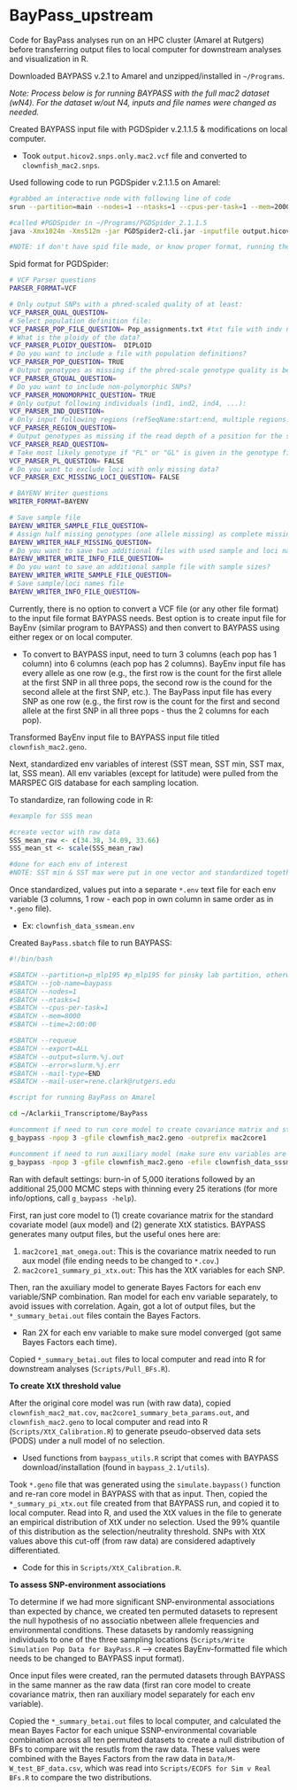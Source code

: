 BayPass\_upstream
================

Code for BayPass analyses run on an HPC cluster (Amarel at Rutgers) before transferring output files to local computer for downstream analyses and visualization in R.

Downloaded BAYPASS v.2.1 to Amarel and unzipped/installed in `~/Programs`.

*Note: Process below is for running BAYPASS with the full mac2 dataset (wN4). For the dataset w/out N4, inputs and file names were changed as needed.*

Created BAYPASS input file with PGDSpider v.2.1.1.5 & modifications on local computer.

-   Took `output.hicov2.snps.only.mac2.vcf` file and converted to `clownfish_mac2.snps`.

Used following code to run PGDSpider v.2.1.1.5 on Amarel:

``` bash
#grabbed an interactive node with following line of code
srun --partition=main --nodes=1 --ntasks=1 --cpus-per-task=1 --mem=2000 --time=00:30:00 --export=ALL --pty bash -i

#called #PGDSpider in ~/Programs/PGDSpider_2.1.1.5
java -Xmx1024m -Xms512m -jar PGDSpider2-cli.jar -inputfile output.hicov2.snps.only.mac2.vcf -inputformat VCF -outputfile clownfish_mac2.snps -outputformat BAYENV -spid VCF_BAYENV.spid

#NOTE: if don't have spid file made, or know proper format, running the previous line of code without the -spid argument will generate a template spid file to modify as needed
```

Spid format for PGDSpider:

``` bash
# VCF Parser questions
PARSER_FORMAT=VCF

# Only output SNPs with a phred-scaled quality of at least:
VCF_PARSER_QUAL_QUESTION=
# Select population definition file:
VCF_PARSER_POP_FILE_QUESTION= Pop_assignments.txt #txt file with indv names in one column and pop assignment (Pop_1, etc.) in next (no headers, tab-delimited)
# What is the ploidy of the data?
VCF_PARSER_PLOIDY_QUESTION=  DIPLOID
# Do you want to include a file with population definitions?
VCF_PARSER_POP_QUESTION= TRUE
# Output genotypes as missing if the phred-scale genotype quality is below:
VCF_PARSER_GTQUAL_QUESTION=
# Do you want to include non-polymorphic SNPs?
VCF_PARSER_MONOMORPHIC_QUESTION= TRUE
# Only output following individuals (ind1, ind2, ind4, ...):
VCF_PARSER_IND_QUESTION=
# Only input following regions (refSeqName:start:end, multiple regions: whitespace separated):
VCF_PARSER_REGION_QUESTION=
# Output genotypes as missing if the read depth of a position for the sample is below:
VCF_PARSER_READ_QUESTION=
# Take most likely genotype if "PL" or "GL" is given in the genotype field?
VCF_PARSER_PL_QUESTION= FALSE
# Do you want to exclude loci with only missing data?
VCF_PARSER_EXC_MISSING_LOCI_QUESTION= FALSE

# BAYENV Writer questions
WRITER_FORMAT=BAYENV

# Save sample file
BAYENV_WRITER_SAMPLE_FILE_QUESTION=
# Assign half missing genotypes (one allele missing) as complete missing?
BAYENV_WRITER_HALF_MISSING_QUESTION=
# Do you want to save two additional files with used sample and loci names?
BAYENV_WRITER_WRITE_INFO_FILE_QUESTION=
# Do you want to save an additional sample file with sample sizes?
BAYENV_WRITER_WRITE_SAMPLE_FILE_QUESTION=
# Save sample/loci names file
BAYENV_WRITER_INFO_FILE_QUESTION=
```

Currently, there is no option to convert a VCF file (or any other file format) to the input file format BAYPASS needs. Best option is to create input file for BayEnv (similar program to BAYPASS) and then convert to BAYPASS using either regex or on local computer.

-   To convert to BAYPASS input, need to turn 3 columns (each pop has 1 column) into 6 columns (each pop has 2 columns). BayEnv input file has every allele as one row (e.g., the first row is the count for the first allele at the first SNP in all three pops, the second row is the cound for the second allele at the first SNP, etc.). The BayPass input file has every SNP as one row (e.g., the first row is the count for the first and second allele at the first SNP in all three pops - thus the 2 columns for each pop).

Transformed BayEnv input file to BAYPASS input file titled `clownfish_mac2.geno`.

Next, standardized env variables of interest (SST mean, SST min, SST max, lat, SSS mean). All env variables (except for latitude) were pulled from the MARSPEC GIS database for each sampling location.

To standardize, ran following code in R:

``` r
#example for SSS mean

#create vector with raw data
SSS_mean_raw <- c(34.38, 34.09, 33.66)
SSS_mean_st <- scale(SSS_mean_raw)

#done for each env of interest
#NOTE: SST min & SST max were put in one vector and standardized together because they use same original scale (degrees celsius)
```

Once standardized, values put into a separate `*.env` text file for each env variable (3 columns, 1 row - each pop in own column in same order as in `*.geno` file).

-   Ex: `clownfish_data_ssmean.env`

Created `BayPass.sbatch` file to run BAYPASS:

``` bash
#!/bin/bash

#SBATCH --partition=p_mlp195 #p_mlp195 for pinsky lab partition, otherwise use main (or EOAS or E&E)
#SBATCH --job-name=baypass
#SBATCH --nodes=1
#SBATCH --ntasks=1
#SBATCH --cpus-per-task=1
#SBATCH --mem=8000
#SBATCH --time=2:00:00

#SBATCH --requeue
#SBATCH --export=ALL
#SBATCH --output=slurm.%j.out
#SBATCH --error=slurm.%j.err
#SBATCH --mail-type=END
#SBATCH --mail-user=rene.clark@rutgers.edu

#script for running BayPass on Amarel

cd ~/Aclarkii_Transcriptome/BayPass

#uncomment if need to run core model to create covariance matrix and standardize env variables
g_baypass -npop 3 -gfile clownfish_mac2.geno -outprefix mac2core1

#uncomment if need to run auxiliary model (make sure env variables are standardized!)
g_baypass -npop 3 -gfile clownfish_mac2.geno -efile clownfish_data_sssmean.env -auxmodel -omegafile clownfish_mat.cov -outprefix mac2aux1_ssmean
```

Ran with default settings: burn-in of 5,000 iterations followed by an additional 25,000 MCMC steps with thinning every 25 iterations (for more info/options, call `g_baypass -help`).

First, ran just core model to (1) create covariance matrix for the standard covariate model (aux model) and (2) generate XtX statistics. BAYPASS generates many output files, but the useful ones here are:

1.  `mac2core1_mat_omega.out`: This is the covariance matrix needed to run aux model (file ending needs to be changed to `*.cov`.)
2.  `mac2core1_summary_pi_xtx.out`: This has the XtX variables for each SNP.

Then, ran the axuiliary model to generate Bayes Factors for each env variable/SNP combination. Ran model for each env variable separately, to avoid issues with correlation. Again, got a lot of output files, but the `*_summary_betai.out` files contain the Bayes Factors.

-   Ran 2X for each env variable to make sure model converged (got same Bayes Factors each time).

Copied `*_summary_betai.out` files to local computer and read into R for downstream analyses (`Scripts/Pull_BFs.R`).

**To create XtX threshold value**

After the original core model was run (with raw data), copied `clownfish_mac2_mat.cov`, `mac2core1_summary_beta_params.out`, and `clownfish_mac2.geno` to local computer and read into R (`Scripts/XtX_Calibration.R`) to generate pseudo-observed data sets (PODS) under a null model of no selection.

-   Used functions from `baypass_utils.R` script that comes with BAYPASS download/installation (found in `baypass_2.1/utils`).

Took `*.geno` file that was generated using the `simulate.baypass()` function and re-ran core model in BAYPASS with that as input. Then, copied the `*_summary_pi_xtx.out` file created from that BAYPASS run, and copied it to local computer. Read into R, and used the XtX values in the file to generate an empirical distribution of XtX under no selection. Used the 99% quantile of this distribution as the selection/neutrality threshold. SNPs with XtX values above this cut-off (from raw data) are considered adaptively differentiated.

-   Code for this in `Scripts/XtX_Calibration.R`.

**To assess SNP-environment associations**

To determine if we had more significant SNP-environmental associations than expected by chance, we created ten permuted datasets to represent the null hypothesis of no associatio nbetween allele frequencies and environmental conditions. These datasets by randomly reassigning individuals to one of the three sampling locations (`Scripts/Write Simulation Pop Data for BayPass.R` --&gt; creates BayEnv-formatted file which needs to be changed to BAYPASS input format).

Once input files were created, ran the permuted datasets through BAYPASS in the same manner as the raw data (first ran core model to create covariance matrix, then ran auxiliary model separately for each env variable).

Copied the `*_summary_betai.out` files to local computer, and calculated the mean Bayes Factor for each unique SSNP-environmental covariable combination across all ten permuted datasets to create a null distribution of BFs to compare wit the resutls from the raw data. These values were combined with the Bayes Factors from the raw data in `Data/M-W_test_BF_data.csv`, which was read into `Scripts/ECDFS for Sim v Real BFs.R` to compare the two distributions.
